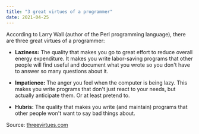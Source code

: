 ```yaml
---
title: "3 great virtues of a programmer"
date: 2021-04-25
---
```


According to Larry Wall (author of the Perl programming language), there are three great virtues of a programmer:

- **Laziness:** The quality that makes you go to great effort to reduce overall energy expenditure. It makes you write labor-saving programs that other people will find useful and document what you wrote so you don't have to answer so many questions about it.

- **Impatience:** The anger you feel when the computer is being lazy. This makes you write programs that don't just react to your needs, but actually anticipate them. Or at least pretend to.

- **Hubris:** The quality that makes you write (and maintain) programs that other people won't want to say bad things about.

Source: [threevirtues.com](http://threevirtues.com/)